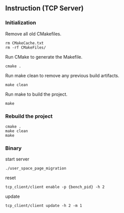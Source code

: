 ## Instruction (TCP Server)
### Initialization
Remove all old CMakefiles.

```
rm CMakeCache.txt
rm -rf CMakeFiles/
```

Run CMake to generate the Makefile.

`cmake .`

Run make clean to remove any previous build artifacts.

`make clean`

Run make to build the project.

`make`

### Rebuild the project

```
cmake .  
make clean
make
```

### Binary
start server
```
./user_space_page_migration
```

reset
```
tcp_client/client enable -p {bench_pid} -h 2
```

update
```
tcp_client/client update -h 2 -m 1
```